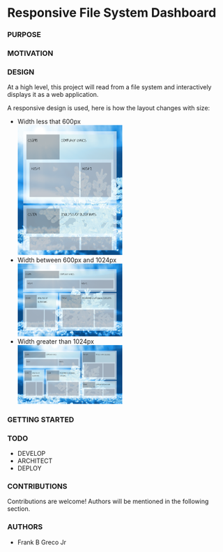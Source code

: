 <h1>Responsive File System Dashboard </h1>

<h3>PURPOSE</h3>

<h3>MOTIVATION</h3>

<h3>DESIGN</h3>
<p>
At a high level, this project will read from a file system and interactively displays it as a web application.

A responsive design is used, here is how the layout changes with size:

<ul>
  <li>
  Width less that 600px
  <br />
  <img src="./images/readme/small.png" width="50%"/>
  </li>
  <li>
  Width between 600px and 1024px
  <br />
  <img src="./images/readme/medium.png" width="50%"/>
  </li>
  <li>
  Width greater than 1024px
  <br />
  <img src="./images/readme/big.png" width="50%"/>
  </li>
</ul>
</p>

<h3>GETTING STARTED</h3>

<h3>TODO</h3>
<p>
<ul>
  <li>
  DEVELOP
  </li>
  
  <li>
  ARCHITECT
  </li>
  
  <li>
  DEPLOY
  </li>
</ul>
</p>

<h3>CONTRIBUTIONS</h3>
<p>
Contributions are welcome! Authors will be mentioned in the following section.
</p>

<h3>AUTHORS</h3>
<p>
    <ul>
      <li>Frank B Greco Jr</li>
    </ul>
</p>
